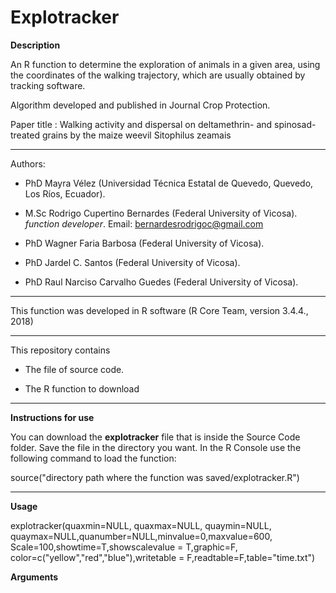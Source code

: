 # Explotracker

**Description**

An R function to determine the exploration of animals in a given area, using the coordinates of the walking trajectory, which are usually obtained by tracking software.

Algorithm developed and published in Journal Crop Protection.

Paper title : Walking activity and dispersal on deltamethrin- and spinosad-treated grains by the maize weevil Sitophilus zeamais

_________________________________________________________________________________________________________________________________________________________________

Authors:

  - PhD Mayra Vélez (Universidad Técnica Estatal de Quevedo, Quevedo, Los Ríos, Ecuador).
  
  - M.Sc Rodrigo Cupertino Bernardes (Federal University of Vicosa). *function developer*. Email: bernardesrodrigoc@gmail.com
  
  - PhD Wagner Faria Barbosa (Federal University of Vicosa).
  
  - PhD Jardel C. Santos (Federal University of Vicosa).
  
  - PhD Raul Narciso Carvalho Guedes (Federal University of Vicosa).

_________________________________________________________________________________________________________________________________________________________________

This function was developed in R software (R Core Team, version 3.4.4., 2018)

_________________________________________________________________________________________________________________________________________________________________

This repository contains

  + The file of source code.
  
  + The R function to download
  
_________________________________________________________________________________________________________________________________________________________________

**Instructions for use**

You can download the **explotracker** file that is inside the Source Code folder. Save the file in the directory you want. In the R Console use the following command to load the function:

source("directory path where the function was saved/explotracker.R")

_________________________________________________________________________________________________________________________________________________________________

**Usage**

explotracker(quaxmin=NULL, quaxmax=NULL, quaymin=NULL, quaymax=NULL,quanumber=NULL,minvalue=0,maxvalue=600, Scale=100,showtime=T,showscalevalue = T,graphic=F, color=c("yellow","red","blue"),writetable = F,readtable=F,table="time.txt")

**Arguments**
